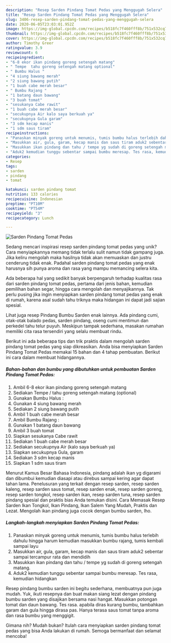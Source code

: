 ```yaml
---
description: "Resep Sarden Pindang Tomat Pedas yang Menggugah Selera"
title: "Resep Sarden Pindang Tomat Pedas yang Menggugah Selera"
slug: 3406-resep-sarden-pindang-tomat-pedas-yang-menggugah-selera
date: 2020-06-05T23:03:01.952Z
image: https://img-global.cpcdn.com/recipes/b518fc7f460fff8b/751x532cq70/sarden-pindang-tomat-pedas-foto-resep-utama.jpg
thumbnail: https://img-global.cpcdn.com/recipes/b518fc7f460fff8b/751x532cq70/sarden-pindang-tomat-pedas-foto-resep-utama.jpg
cover: https://img-global.cpcdn.com/recipes/b518fc7f460fff8b/751x532cq70/sarden-pindang-tomat-pedas-foto-resep-utama.jpg
author: Timothy Greer
ratingvalue: 3.9
reviewcount: 6
recipeingredient:
- "6-8 ekor ikan pindang goreng setengah matang"
- " Tempe  tahu goreng setengah matang optional"
- " Bumbu Halus "
- "4 siung bawang merah"
- "2 siung bawang putih"
- "1 buah cabe merah besar"
- " Bumbu Rajang "
- "1 batang daun bawang"
- "3 buah tomat"
- "sesukanya Cabe rawit"
- "1 buah cabe merah besar"
- "secukupnya Air kalo saya berkuah ya"
- "secukupnya Gula garam"
- "3 sdm kecap manis"
- "1 sdm saus tiram"
recipeinstructions:
- "Panaskan minyak goreng untuk menumis, tumis bumbu halus terlebih dahulu hingga harum kemudian masukkan bumbu rajang, tumis kembali sampai layu"
- "Masukkan air, gula, garam, kecap manis dan saus tiram aduk2 sebentar sampai tercampur rata dan mendidih"
- "Masukkan ikan pindang dan tahu / tempe yg sudah di goreng setengah matang."
- "Aduk2 kemudian tunggu sebentar sampai bumbu meresap. Tes rasa, kemudian hidangkan"
categories:
- Resep
tags:
- sarden
- pindang
- tomat

katakunci: sarden pindang tomat 
nutrition: 133 calories
recipecuisine: Indonesian
preptime: "PT10M"
cooktime: "PT54M"
recipeyield: "3"
recipecategory: Lunch

---
```



![Sarden Pindang Tomat Pedas](https://img-global.cpcdn.com/recipes/b518fc7f460fff8b/751x532cq70/sarden-pindang-tomat-pedas-foto-resep-utama.jpg)

Sedang mencari inspirasi resep sarden pindang tomat pedas yang unik? Cara menyiapkannya memang tidak terlalu sulit namun tidak gampang juga. Jika keliru mengolah maka hasilnya tidak akan memuaskan dan justru cenderung tidak enak. Padahal sarden pindang tomat pedas yang enak harusnya sih punya aroma dan rasa yang mampu memancing selera kita.

Ada beberapa hal yang sedikit banyak berpengaruh terhadap kualitas rasa dari sarden pindang tomat pedas, pertama dari jenis bahan, kemudian pemilihan bahan segar, hingga cara mengolah dan menyajikannya. Tak perlu pusing jika ingin menyiapkan sarden pindang tomat pedas yang enak di rumah, karena asal sudah tahu triknya maka hidangan ini dapat jadi sajian spesial.

Lihat juga resep Pindang Bumbu Sarden enak lainnya. Ada pindang cumi, otak-otak balado pedas, sarden pindang, oseng cumi mentimun dan perkedel tahu telur puyuh. Meskipun tampak sederhana, masakan rumahan memiliki cita rasa tersendiri yang selalu membuat rindu.


Berikut ini ada beberapa tips dan trik praktis dalam mengolah sarden pindang tomat pedas yang siap dikreasikan. Anda bisa menyiapkan Sarden Pindang Tomat Pedas memakai 15 bahan dan 4 tahap pembuatan. Berikut ini cara dalam membuat hidangannya.

<!--inarticleads1-->

##### Bahan-bahan dan bumbu yang dibutuhkan untuk pembuatan Sarden Pindang Tomat Pedas:

1. Ambil 6-8 ekor ikan pindang goreng setengah matang
1. Sediakan  Tempe / tahu goreng setengah matang (optional)
1. Gunakan  Bumbu Halus :
1. Gunakan 4 siung bawang merah
1. Sediakan 2 siung bawang putih
1. Ambil 1 buah cabe merah besar
1. Ambil  Bumbu Rajang :
1. Gunakan 1 batang daun bawang
1. Ambil 3 buah tomat
1. Siapkan sesukanya Cabe rawit
1. Sediakan 1 buah cabe merah besar
1. Sediakan secukupnya Air (kalo saya berkuah ya)
1. Siapkan secukupnya Gula, garam
1. Sediakan 3 sdm kecap manis
1. Siapkan 1 sdm saus tiram


Menurut Kamus Besar Bahasa Indonesia, pindang adalah ikan yg digarami dan dibumbui kemudian diasapi atau direbus sampai kering agar dapat tahan lama. Penelusuran yang terkait dengan resep sarden, resep sarden kaleng, resep sarden saus tomat, resep sarden enak, resep sarden goreng, resep sarden tongkol, resep sarden ikan, resep sarden tuna, resep sarden pindang spesial dan praktis bias Anda temukan disini. Cara Memasak Resep Sarden Ikan Tongkol, Ikan Pindang, Ikan Salem Yang Mudah, Praktis dan Lezat. Mengolah ikan pindang juga cocok dengan bumbu sarden, lho. 

<!--inarticleads2-->

##### Langkah-langkah menyiapkan Sarden Pindang Tomat Pedas:

1. Panaskan minyak goreng untuk menumis, tumis bumbu halus terlebih dahulu hingga harum kemudian masukkan bumbu rajang, tumis kembali sampai layu
1. Masukkan air, gula, garam, kecap manis dan saus tiram aduk2 sebentar sampai tercampur rata dan mendidih
1. Masukkan ikan pindang dan tahu / tempe yg sudah di goreng setengah matang.
1. Aduk2 kemudian tunggu sebentar sampai bumbu meresap. Tes rasa, kemudian hidangkan


Resep pindang bumbu sarden ini begitu sederhana, membuatnya pun juga mudah. Yuk, ikuti resepnya dan buat makan siang lezat dengan pindang bumbu sarden yang disajikan bersama nasi hangat. Masukkan potongan tomat dan daun bawang. Tes rasa. apabila diras kurang bumbu, tambahkan garam dan gula hingga dirasa pas. Hanya terasa saus tomat tanpa aroma dan rasa bumbu yang menggigit. 

Gimana nih? Mudah bukan? Itulah cara menyiapkan sarden pindang tomat pedas yang bisa Anda lakukan di rumah. Semoga bermanfaat dan selamat mencoba!
